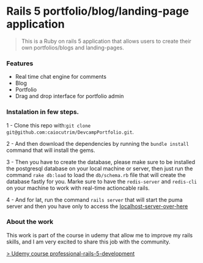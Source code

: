 # Rails 5 portfolio/blog/landing-page application

> This is a Ruby on rails 5 application that allows users to create their own portfolios/blogs and landing-pages.

### Features

- Real time chat engine for comments
- Blog
- Portfolio
- Drag and drop interface for portfolio admin

### Instalation in few steps.
1 - Clone this repo with:```git clone git@github.com:caiocutrim/DevcampPortfolio.git```.

2 - And then download the dependencies by running the ```bundle install``` command that will install the gems.

3 - Then you have to create the database, please make sure to be installed the postgresql database on your local machine or server, then just run the command ```rake db:load``` to load the ```db/schema.rb``` file that will create the database fastly for you. Marke sure to have the ```redis-server``` and ```redis-cli``` on your machine to work with real-time actioncable rails.

4 - And for lat, run the command ```rails server``` that will start the puma server and then you have only to access the [localhost-server-over-here](http://localhost:3000)

### About the work
This work is part of the course in udemy that allow me to improve my rails skills, and I am very excited to share this job with the community.

[> Udemy course professional-rails-5-development](https://www.udemy.com/share/1005bcBUIYdldTQ34=/)
